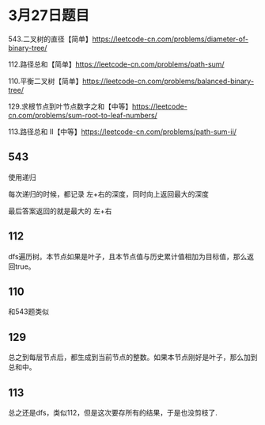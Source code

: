 # 3月27日题目

543.二叉树的直径【简单】https://leetcode-cn.com/problems/diameter-of-binary-tree/

112.路径总和【简单】https://leetcode-cn.com/problems/path-sum/

110.平衡二叉树【简单】https://leetcode-cn.com/problems/balanced-binary-tree/

129.求根节点到叶节点数字之和【中等】https://leetcode-cn.com/problems/sum-root-to-leaf-numbers/

113.路径总和 II【中等】https://leetcode-cn.com/problems/path-sum-ii/

## 543

使用递归

每次递归的时候，都记录 左+右的深度，同时向上返回最大的深度

最后答案返回的就是最大的 左+右

## 112

dfs遍历树。本节点如果是叶子，且本节点值与历史累计值相加为目标值，那么返回true。

## 110

和543题类似

## 129

总之到每层节点后，都生成到当前节点的整数。如果本节点刚好是叶子，那么加到总和中。

## 113

总之还是dfs，类似112，但是这次要存所有的结果，于是也没剪枝了.
